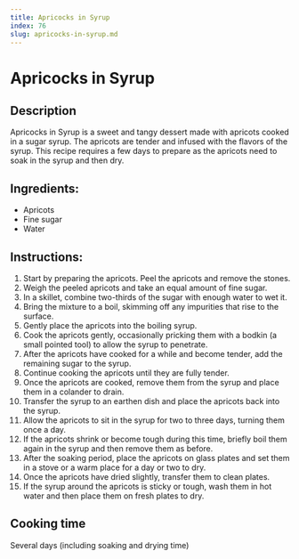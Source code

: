 ```yaml
---
title: Apricocks in Syrup
index: 76
slug: apricocks-in-syrup.md
---
```


# Apricocks in Syrup

## Description
Apricocks in Syrup is a sweet and tangy dessert made with apricots cooked in a sugar syrup. The apricots are tender and infused with the flavors of the syrup. This recipe requires a few days to prepare as the apricots need to soak in the syrup and then dry.

## Ingredients:
- Apricots
- Fine sugar
- Water

## Instructions:
1. Start by preparing the apricots. Peel the apricots and remove the stones.
2. Weigh the peeled apricots and take an equal amount of fine sugar.
3. In a skillet, combine two-thirds of the sugar with enough water to wet it. 
4. Bring the mixture to a boil, skimming off any impurities that rise to the surface.
5. Gently place the apricots into the boiling syrup. 
6. Cook the apricots gently, occasionally pricking them with a bodkin (a small pointed tool) to allow the syrup to penetrate.
7. After the apricots have cooked for a while and become tender, add the remaining sugar to the syrup.
8. Continue cooking the apricots until they are fully tender.
9. Once the apricots are cooked, remove them from the syrup and place them in a colander to drain.
10. Transfer the syrup to an earthen dish and place the apricots back into the syrup.
11. Allow the apricots to sit in the syrup for two to three days, turning them once a day.
12. If the apricots shrink or become tough during this time, briefly boil them again in the syrup and then remove them as before.
13. After the soaking period, place the apricots on glass plates and set them in a stove or a warm place for a day or two to dry.
14. Once the apricots have dried slightly, transfer them to clean plates.
15. If the syrup around the apricots is sticky or tough, wash them in hot water and then place them on fresh plates to dry.

## Cooking time
Several days (including soaking and drying time)